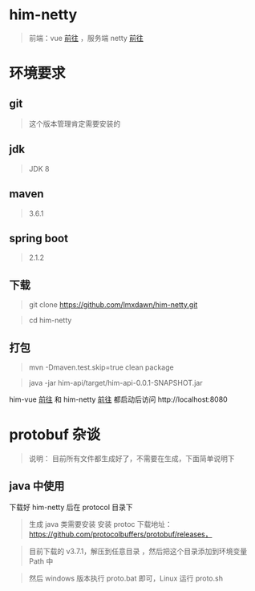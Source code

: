 # him-netty

> 前端：vue  [前往](https://github.com/lmxdawn/him-vue) ，服务端 netty [前往](https://github.com/lmxdawn/him-netty)

# 环境要求 

## git
> 这个版本管理肯定需要安装的

## jdk 
> JDK 8

## maven 
> 3.6.1

## spring boot 
> 2.1.2

## 下载

> git clone https://github.com/lmxdawn/him-netty.git

> cd him-netty

## 打包

> mvn -Dmaven.test.skip=true clean package

> java -jar him-api/target/him-api-0.0.1-SNAPSHOT.jar

him-vue [前往](https://github.com/lmxdawn/him-vue) 和 him-netty [前往](https://github.com/lmxdawn/him-netty) 都启动后访问 http://localhost:8080


# protobuf 杂谈
 
> 说明： 目前所有文件都生成好了，不需要在生成，下面简单说明下
## java 中使用

下载好 him-netty 后在 protocol 目录下

> 生成 java 类需要安装 安装  protoc 下载地址：https://github.com/protocolbuffers/protobuf/releases，

> 目前下载的 v3.7.1，解压到任意目录  ，然后把这个目录添加到环境变量 Path 中

> 然后 windows 版本执行 proto.bat 即可，Linux 运行 proto.sh

